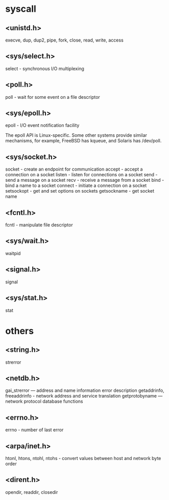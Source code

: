 # syscall

## <unistd.h>
execve, dup, dup2, pipe, fork, close, read, write, access

## <sys/select.h>
select - synchronous I/O multiplexing

## <poll.h>
poll - wait for some event on a file descriptor

## <sys/epoll.h>
epoll - I/O event notification facility

The epoll API is Linux-specific.  Some other systems provide
similar mechanisms, for example, FreeBSD has kqueue, 
and Solaris has /dev/poll.

## <sys/socket.h>
socket - create an endpoint for communication
accept - accept a connection on a socket
listen - listen for connections on a socket
send - send a message on a socket
recv - receive a message from a socket
bind - bind a name to a socket
connect - initiate a connection on a socket
setsockopt - get and set options on sockets
getsockname - get socket name

## <fcntl.h>
fcntl - manipulate file descriptor

## <sys/wait.h>
waitpid

## <signal.h>
signal

## <sys/stat.h>
stat

# others

## <string.h>
strerror

## <netdb.h>
gai_strerror — address and name information error description
getaddrinfo, freeaddrinfo - network address and service translation
getprotobyname — network protocol database functions

## <errno.h>
errno - number of last error

## <arpa/inet.h>
htonl, htons, ntohl, ntohs - convert values between host and network byte order

## <dirent.h>
opendir, readdir, closedir